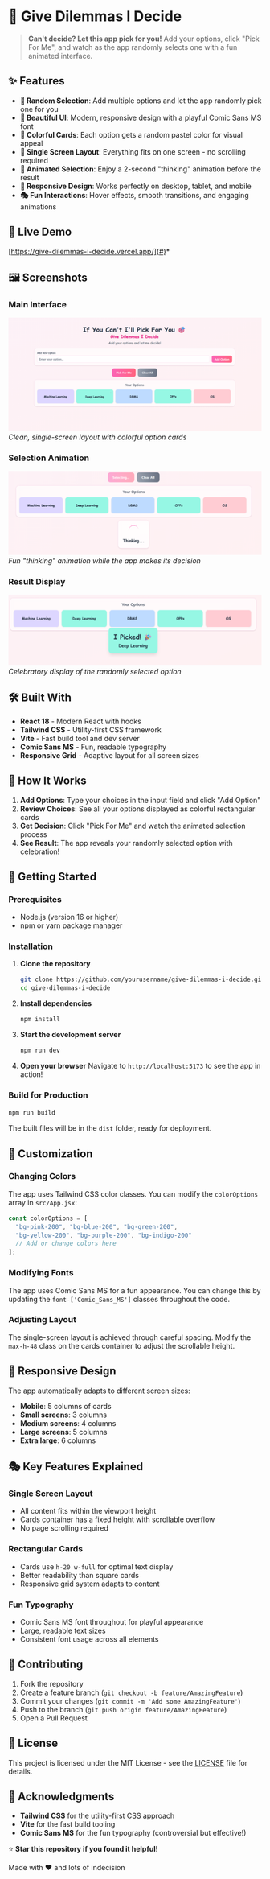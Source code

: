 # 🎯 Give Dilemmas I Decide

> **Can't decide? Let this app pick for you!** Add your options, click "Pick For Me", and watch as the app randomly selects one with a fun animated interface.

## ✨ Features

- **🎲 Random Selection**: Add multiple options and let the app randomly pick one for you
- **🎨 Beautiful UI**: Modern, responsive design with a playful Comic Sans MS font
- **🌈 Colorful Cards**: Each option gets a random pastel color for visual appeal
- **📱 Single Screen Layout**: Everything fits on one screen - no scrolling required
- **🔄 Animated Selection**: Enjoy a 2-second "thinking" animation before the result
- **📱 Responsive Design**: Works perfectly on desktop, tablet, and mobile
- **🎭 Fun Interactions**: Hover effects, smooth transitions, and engaging animations

## 🚀 Live Demo

[https://give-dilemmas-i-decide.vercel.app/](#)*

## 🖼️ Screenshots

### Main Interface
![Main Interface](screenshots/Main.png)
*Clean, single-screen layout with colorful option cards*

### Selection Animation
![Selection Animation](screenshots/Selecting.png)
*Fun "thinking" animation while the app makes its decision*

### Result Display
![Result Display](screenshots/Result.png)
*Celebratory display of the randomly selected option*

## 🛠️ Built With

- **React 18** - Modern React with hooks
- **Tailwind CSS** - Utility-first CSS framework
- **Vite** - Fast build tool and dev server
- **Comic Sans MS** - Fun, readable typography
- **Responsive Grid** - Adaptive layout for all screen sizes

## 🎯 How It Works

1. **Add Options**: Type your choices in the input field and click "Add Option"
2. **Review Choices**: See all your options displayed as colorful rectangular cards
3. **Get Decision**: Click "Pick For Me" and watch the animated selection process
4. **See Result**: The app reveals your randomly selected option with celebration!

## 🚀 Getting Started

### Prerequisites
- Node.js (version 16 or higher)
- npm or yarn package manager

### Installation

1. **Clone the repository**
   ```bash
   git clone https://github.com/yourusername/give-dilemmas-i-decide.git
   cd give-dilemmas-i-decide
   ```

2. **Install dependencies**
   ```bash
   npm install
   ```

3. **Start the development server**
   ```bash
   npm run dev
   ```

4. **Open your browser**
   Navigate to `http://localhost:5173` to see the app in action!

### Build for Production

```bash
npm run build
```

The built files will be in the `dist` folder, ready for deployment.

## 🎨 Customization

### Changing Colors
The app uses Tailwind CSS color classes. You can modify the `colorOptions` array in `src/App.jsx`:

```javascript
const colorOptions = [
  "bg-pink-200", "bg-blue-200", "bg-green-200", 
  "bg-yellow-200", "bg-purple-200", "bg-indigo-200"
  // Add or change colors here
];
```

### Modifying Fonts
The app uses Comic Sans MS for a fun appearance. You can change this by updating the `font-['Comic_Sans_MS']` classes throughout the code.

### Adjusting Layout
The single-screen layout is achieved through careful spacing. Modify the `max-h-48` class on the cards container to adjust the scrollable height.

## 📱 Responsive Design

The app automatically adapts to different screen sizes:
- **Mobile**: 5 columns of cards
- **Small screens**: 3 columns
- **Medium screens**: 4 columns  
- **Large screens**: 5 columns
- **Extra large**: 6 columns

## 🎭 Key Features Explained

### Single Screen Layout
- All content fits within the viewport height
- Cards container has a fixed height with scrollable overflow
- No page scrolling required

### Rectangular Cards
- Cards use `h-20 w-full` for optimal text display
- Better readability than square cards
- Responsive grid system adapts to content

### Fun Typography
- Comic Sans MS font throughout for playful appearance
- Large, readable text sizes
- Consistent font usage across all elements

## 🤝 Contributing

1. Fork the repository
2. Create a feature branch (`git checkout -b feature/AmazingFeature`)
3. Commit your changes (`git commit -m 'Add some AmazingFeature'`)
4. Push to the branch (`git push origin feature/AmazingFeature`)
5. Open a Pull Request

## 📄 License

This project is licensed under the MIT License - see the [LICENSE](LICENSE) file for details.

## 🙏 Acknowledgments

- **Tailwind CSS** for the utility-first CSS approach
- **Vite** for the fast build tooling
- **Comic Sans MS** for the fun typography (controversial but effective!)

⭐ **Star this repository if you found it helpful!**

Made with ❤️ and lots of indecision
